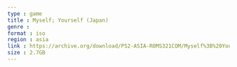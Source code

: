 ```yaml
---
type : game
title : Myself; Yourself (Japan)
genre : 
format : iso
region : asia
link : https://archive.org/download/PS2-ASIA-ROMS321COM/Myself%3B%20Yourself%20%28Japan%29.7z
size : 2.7GB
---
```

